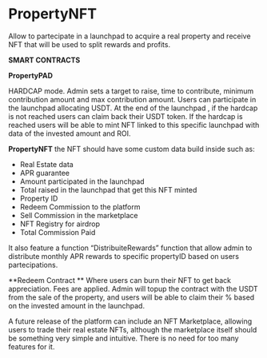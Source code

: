 # PropertyNFT
Allow to partecipate in a launchpad to acquire a real property and receive NFT that will be used to split rewards and profits.


**SMART CONTRACTS**

**PropertyPAD** 

HARDCAP mode. Admin sets a target to raise, time to contribute, minimum contribution amount and max contribution amount. Users can participate in the launchpad allocating USDT. At the end of the launchpad , if the hardcap is not reached users can claim back their USDT token. If the hardcap is reached users will be able to mint NFT linked to this specific launchpad with data of the invested amount and ROI.

**PropertyNFT**
the NFT should have some custom data build inside such as:
  * Real Estate data
  * APR guarantee
  * Amount participated in the launchpad
  * Total raised in the launchpad that get this NFT minted
  * Property ID
  * Redeem Commission to the platform
  * Sell Commission in the marketplace 
  * NFT Registry for airdrop
  * Total Commission Paid

It also feature a function “DistribuiteRewards” function that allow admin to distribute monthly APR rewards to specific propertyID based on users partecipations.


**Redeem Contract **
Where users can burn their NFT to get back appreciation. Fees are applied. Admin will topup the contract with the USDT from the sale of the property, and users will be able to claim their % based on the invested amount in the launchpad. 


A future release of the platform can include an NFT Marketplace, allowing users to trade their real estate NFTs, although the marketplace itself should be something very simple and intuitive. There is no need for too many features for it.
